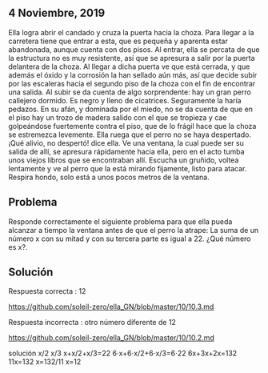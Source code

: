 ## 4 Noviembre, 2019

Ella logra abrir el candado y cruza la puerta hacia la choza. Para llegar a la carretera tiene que entrar a esta, que es pequeña y aparenta estar abandonada, aunque cuenta con dos pisos. Al entrar, ella se percata de que la estructura no es muy resistente, así que se apresura a salir por la puerta delantera de la choza. Al llegar a dicha puerta ve que está cerrada, y que además el óxido y la corrosión la han sellado aún más, así que decide subir por las escaleras hacia el segundo piso de la choza con el fin de encontrar una salida. Al subir se da cuenta de algo sorprendente: hay un gran perro callejero dormido. Es negro y lleno de cicatrices. Seguramente la haría pedazos. En su afán, y dominada por el miedo, no se da cuenta de que en el piso hay un trozo de madera salido con el que se tropieza y cae golpeándose fuertemente contra el piso, que de lo frágil hace que la choza se estremezca levemente. Ella ruega que el perro no se haya despertado. ¡Qué alivio, no despertó! dice ella. Ve una ventana, la cual puede ser su salida de allí, se apresura rápidamente hacia ella, pero en el acto tumba unos viejos libros que se encontraban allí. Escucha un gruñido, voltea lentamente y ve al perro que la está mirando fijamente, listo para atacar. Respira hondo, solo está a unos pocos metros de la ventana.

## Problema ##
Responde correctamente el siguiente problema para que ella pueda alcanzar a tiempo la ventana antes de que el perro la atrape:
La suma de un número x con su mitad y con su tercera parte es igual a 22. ¿Qué número es x?.

## Solución ##

Respuesta correcta : 12

https://github.com/soleil-zero/ella_GN/blob/master/10/10.3.md

Respuesta incorrecta : otro número diferente de 12 

https://github.com/soleil-zero/ella_GN/blob/master/10/10.2.md

solución
x/2
x/3
x+x/2+x/3=22
6⋅x+6⋅x/2+6⋅x/3=6⋅22
6x+3x+2x=132
11x=132
x=132/11
x=12
